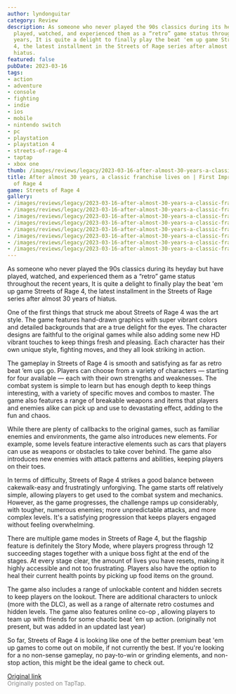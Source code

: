 ```yaml
---
author: lyndonguitar
category: Review
description: As someone who never played the 90s classics during its heyday but have
  played, watched, and experienced them as a “retro” game status throughout the recent
  years, It is quite a delight to finally play the beat 'em up game Streets of Rage
  4, the latest installment in the Streets of Rage series after almost 30 years of
  hiatus.
featured: false
pubDate: 2023-03-16
tags:
- action
- adventure
- console
- fighting
- indie
- ios
- mobile
- nintendo switch
- pc
- playstation
- playstation 4
- streets-of-rage-4
- taptap
- xbox one
thumb: /images/reviews/legacy/2023-03-16-after-almost-30-years-a-classic-franchise-lives-on--first-impressions---streets-of-rage-4-0.avif
title: After almost 30 years, a classic franchise lives on | First Impressions - Streets
  of Rage 4
game: Streets of Rage 4
gallery:
- /images/reviews/legacy/2023-03-16-after-almost-30-years-a-classic-franchise-lives-on--first-impressions---streets-of-rage-4-0.avif
- /images/reviews/legacy/2023-03-16-after-almost-30-years-a-classic-franchise-lives-on--first-impressions---streets-of-rage-4-1.avif
- /images/reviews/legacy/2023-03-16-after-almost-30-years-a-classic-franchise-lives-on--first-impressions---streets-of-rage-4-2.avif
- /images/reviews/legacy/2023-03-16-after-almost-30-years-a-classic-franchise-lives-on--first-impressions---streets-of-rage-4-3.avif
- /images/reviews/legacy/2023-03-16-after-almost-30-years-a-classic-franchise-lives-on--first-impressions---streets-of-rage-4-4.avif
- /images/reviews/legacy/2023-03-16-after-almost-30-years-a-classic-franchise-lives-on--first-impressions---streets-of-rage-4-5.avif
- /images/reviews/legacy/2023-03-16-after-almost-30-years-a-classic-franchise-lives-on--first-impressions---streets-of-rage-4-6.avif
- /images/reviews/legacy/2023-03-16-after-almost-30-years-a-classic-franchise-lives-on--first-impressions---streets-of-rage-4-7.avif
---
```

As someone who never played the 90s classics during its heyday but have played, watched, and experienced them as a “retro” game status throughout the recent years, It is quite a delight to finally play the beat 'em up game Streets of Rage 4, the latest installment in the Streets of Rage series after almost 30 years of hiatus.

One of the first things that struck me about Streets of Rage 4 was the art style. The game features hand-drawn graphics with super vibrant colors and detailed backgrounds that are a true delight for the eyes. The character designs are faithful to the original games while also adding some new HD vibrant touches to keep things fresh and pleasing. Each character has their own unique style, fighting moves, and they all look striking in action.

The gameplay in Streets of Rage 4 is smooth and satisfying as far as retro beat ‘em ups go. Players can choose from a variety of characters — starting for four available — each with their own strengths and weaknesses. The combat system is simple to learn but has enough depth to keep things interesting, with a variety of specific moves and combos to master. The game also features a range of breakable weapons and items that players and enemies alike can pick up and use to devastating effect, adding to the fun and chaos.

While there are plenty of callbacks to the original games, such as familiar enemies and environments, the game also introduces new elements. For example, some levels feature interactive elements such as cars that players can use as weapons or obstacles to take cover behind. The game also introduces new enemies with attack patterns and abilities, keeping players on their toes.

In terms of difficulty, Streets of Rage 4 strikes a good balance between cakewalk-easy and frustratingly unforgiving. The game starts off relatively simple, allowing players to get used to the combat system and mechanics. However, as the game progresses, the challenge ramps up considerably, with tougher, numerous enemies; more unpredictable attacks, and more complex levels. It's a satisfying progression that keeps players engaged without feeling overwhelming.

There are multiple game modes in Streets of Rage 4, but the flagship feature is definitely the Story Mode, where players progress through 12 succeeding stages together with a unique boss fight at the end of the stages. At every stage clear, the amount of lives you have resets, making it highly accessible and not too frustrating. Players also have the option to heal their current health points by picking up food items on the ground.

The game also includes a range of unlockable content and hidden secrets to keep players on the lookout. There are additional characters to unlock (more with the DLC), as well as a range of alternate retro costumes and hidden levels. The game also features online co-op , allowing players to team up with friends for some chaotic beat 'em up action. (originally not present, but was added in an updated last year)

So far, Streets of Rage 4 is looking like one of the better premium beat 'em up games to come out on mobile, if not currently the best. If you're looking for a no non-sense gameplay, no pay-to-win or grinding elements, and non-stop action, this might be the ideal game to check out.

[Original link](https://www.taptap.io/post/4809617)<br><span style="font-size: 0.95em; color: #888;">Originally posted on TapTap.</span>